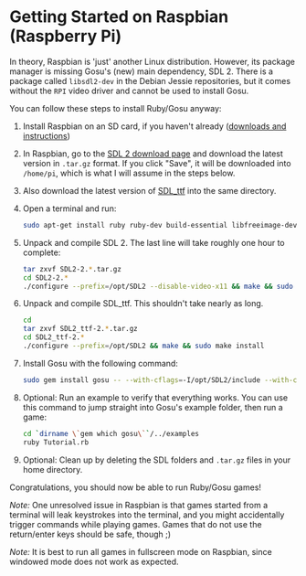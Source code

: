 # Getting Started on Raspbian (Raspberry Pi)

In theory, Raspbian is 'just' another Linux distribution. However, its package manager is missing Gosu's (new) main dependency, SDL 2. There is a package called `libsdl2-dev` in the Debian Jessie repositories, but it comes without the `RPI` video driver and cannot be used to install Gosu.

You can follow these steps to install Ruby/Gosu anyway:

1. Install Raspbian on an SD card, if you haven't already ([downloads and instructions](http://www.raspberrypi.org/downloads/))

2. In Raspbian, go to the [SDL 2 download page](http://www.libsdl.org/download-2.0.php) and download the latest version in `.tar.gz` format. If you click "Save", it will be downloaded into `/home/pi`, which is what I will assume in the steps below.

3. Also download the latest version of [SDL_ttf](https://www.libsdl.org/projects/SDL_ttf/) into the same directory.

3. Open a terminal and run:
    ```bash
    sudo apt-get install ruby ruby-dev build-essential libfreeimage-dev libopenal-dev libpango1.0-dev libsndfile-dev libudev-dev libasound2-dev
    ```

4. Unpack and compile SDL 2. The last line will take roughly one hour to complete:

    ```bash
    tar zxvf SDL2-2.*.tar.gz
    cd SDL2-2.*
    ./configure --prefix=/opt/SDL2 --disable-video-x11 && make && sudo make install
    ```

5. Unpack and compile SDL_ttf. This shouldn't take nearly as long.

    ```bash
    cd
    tar zxvf SDL2_ttf-2.*.tar.gz
    cd SDL2_ttf-2.*
    ./configure --prefix=/opt/SDL2 && make && sudo make install
    ```

6. Install Gosu with the following command:

   ```bash
   sudo gem install gosu -- --with-cflags=-I/opt/SDL2/include --with-cppflags=-I/opt/SDL2/include --with-ldflags=\"/opt/SDL2/lib/libSDL2.a /opt/SDL2/lib/libSDL2_ttf.a\"
   ```

7. Optional: Run an example to verify that everything works. You can use this command to jump straight into Gosu's example folder, then run a game:

   ```bash
   cd `dirname \`gem which gosu\``/../examples
   ruby Tutorial.rb
   ```

8. Optional: Clean up by deleting the SDL folders and `.tar.gz` files in your home directory.

Congratulations, you should now be able to run Ruby/Gosu games!

*Note:* One unresolved issue in Raspbian is that games started from a terminal will leak keystrokes into the terminal, and you might accidentally trigger commands while playing games. Games that do not use the return/enter keys should be safe, though ;)

*Note:* It is best to run all games in fullscreen mode on Raspbian, since windowed mode does not work as expected.